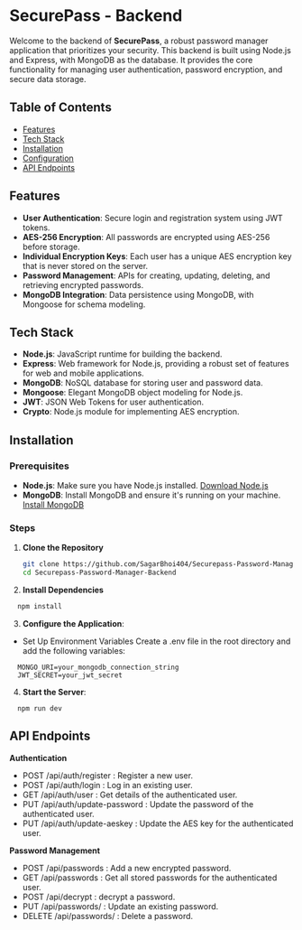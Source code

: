 # SecurePass - Backend

Welcome to the backend of **SecurePass**, a robust password manager application that prioritizes your security. This backend is built using Node.js and Express, with MongoDB as the database. It provides the core functionality for managing user authentication, password encryption, and secure data storage.

## Table of Contents

- [Features](#features)
- [Tech Stack](#tech-stack)
- [Installation](#installation)
- [Configuration](#configuration)
- [API Endpoints](#api-endpoints)


## Features

- **User Authentication**: Secure login and registration system using JWT tokens.
- **AES-256 Encryption**: All passwords are encrypted using AES-256 before storage.
- **Individual Encryption Keys**: Each user has a unique AES encryption key that is never stored on the server.
- **Password Management**: APIs for creating, updating, deleting, and retrieving encrypted passwords.
- **MongoDB Integration**: Data persistence using MongoDB, with Mongoose for schema modeling.

## Tech Stack

- **Node.js**: JavaScript runtime for building the backend.
- **Express**: Web framework for Node.js, providing a robust set of features for web and mobile applications.
- **MongoDB**: NoSQL database for storing user and password data.
- **Mongoose**: Elegant MongoDB object modeling for Node.js.
- **JWT**: JSON Web Tokens for user authentication.
- **Crypto**: Node.js module for implementing AES encryption.

## Installation

### Prerequisites

- **Node.js**: Make sure you have Node.js installed. [Download Node.js](https://nodejs.org/)
- **MongoDB**: Install MongoDB and ensure it's running on your machine. [Install MongoDB](https://www.mongodb.com/try/download/community)

### Steps

1. **Clone the Repository**
   ```bash
   git clone https://github.com/SagarBhoi404/Securepass-Password-Manager-Backend.git
   cd Securepass-Password-Manager-Backend

1. **Install Dependencies**
```bash
  npm install
```



3. **Configure the Application**:
  - Set Up Environment Variables Create a .env file in the root directory and add the following variables:

  ```env
    MONGO_URI=your_mongodb_connection_string
    JWT_SECRET=your_jwt_secret
  ```

  
4. **Start the Server**:

  ```
    npm run dev
  ```

## API Endpoints

**Authentication**
  - POST /api/auth/register : Register a new user.
  - POST /api/auth/login : Log in an existing user.
  - GET /api/auth/user : Get details of the authenticated user.
  - PUT /api/auth/update-password : Update the password of the authenticated user.
  - PUT /api/auth/update-aeskey : Update the AES key for the authenticated user.


**Password Management**
 - POST /api/passwords : Add a new encrypted password.
 - GET /api/passwords : Get all stored passwords for the authenticated user.
 - POST /api/decrypt : decrypt a password.
 - PUT /api/passwords/ : Update an existing password.
 - DELETE /api/passwords/ : Delete a password.